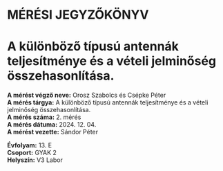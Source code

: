 # MÉRÉSI JEGYZŐKÖNYV
# A különböző típusú antennák teljesítménye és a vételi jelminőség összehasonlítása.  

**A mérést végző neve:** Orosz Szabolcs és Csépke Péter  
**A mérés tárgya:** A különböző típusú antennák teljesítménye és a vételi jelminőség összehasonlítása.  
**A mérés száma:** 2. mérés  
**A mérés dátuma:** 2024. 12. 04.  
**A mérést vezette:** Sándor Péter  

**Évfolyam:** 13. E  
**Csoport:** GYAK 2  
**Helyszín:** V3 Labor  
